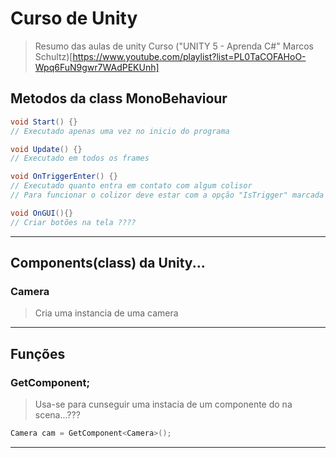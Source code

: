 # Curso de Unity
> Resumo das aulas de unity 
> Curso ("UNITY 5 - Aprenda C#" Marcos Schultz)[https://www.youtube.com/playlist?list=PL0TaCOFAHoO-Wpq6FuN9gwr7WAdPEKUnh]

## Metodos da class MonoBehaviour
```c#
void Start() {} 
// Executado apenas uma vez no inicio do programa

void Update() {} 
// Executado em todos os frames

void OnTriggerEnter() {} 
// Executado quanto entra em contato com algum colisor
// Para funcionar o colizor deve estar com a opção "IsTrigger" marcada

void OnGUI(){}
// Criar botões na tela ????

```
----
## Components(class) da Unity...
### Camera
> Cria uma instancia de uma camera
----
## Funções

### GetComponent;
> Usa-se para cunseguir uma instacia de um componente do na scena...???
```c#
Camera cam = GetComponent<Camera>();
```
----

